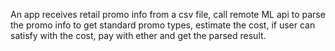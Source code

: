 An app receives retail promo info from a csv file, call remote ML api to parse the promo info to get standard promo types, estimate the cost, 
if user can satisfy with the cost, pay with ether and get the parsed result.
